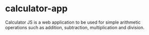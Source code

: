 # calculator-app
Calculator JS is a web application to be used for simple arithmetic operations such as addition, subtraction, multiplication and division.
